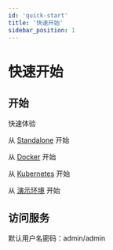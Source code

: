 ```yaml
---
id: 'quick-start'
title: '快速开始'
sidebar_position: 1
---
```


# 快速开始

## 开始

快速体验

从 [Standalone](/docs/deployment/deployment-standalone) 开始

从 [Docker](/docs/deployment/deployment-docker) 开始 

从 [Kubernetes](/docs/deployment/deployment-kubernetes) 开始

从 [演示环境](http://www.solidui.top/) 开始

## 访问服务

默认用户名密码：admin/admin